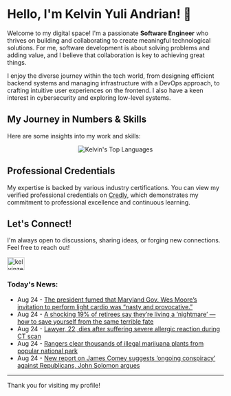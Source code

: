 # Hello, I'm Kelvin Yuli Andrian! 👋

Welcome to my digital space! I'm a passionate **Software Engineer** who thrives on building and collaborating to create meaningful technological solutions. For me, software development is about solving problems and adding value, and I believe that collaboration is key to achieving great things.

I enjoy the diverse journey within the tech world, from designing efficient backend systems and managing infrastructure with a DevOps approach, to crafting intuitive user experiences on the frontend. I also have a keen interest in cybersecurity and exploring low-level systems.

## My Journey in Numbers & Skills

Here are some insights into my work and skills:

<p align="center">
  <img src="https://github-readme-stats.vercel.app/api/top-langs/?username=kelvinzer0&layout=compact&theme=radical" alt="Kelvin's Top Languages" />
</p>

## Professional Credentials

My expertise is backed by various industry certifications. You can view my verified professional credentials on [Credly](https://www.credly.com/users/kelvin-yuli-andrian/badges), which demonstrates my commitment to professional excellence and continuous learning.

## Let's Connect!

I'm always open to discussions, sharing ideas, or forging new connections. Feel free to reach out!

<p align="left">
    <a href="https://linkedin.com/in/kelvinzero" target="blank"><img align="center" src="https://cdn.jsdelivr.net/npm/simple-icons@3.0.1/icons/linkedin.svg" alt="kelvinzero" height="30" width="40" /></a>
</p>

### Today's News:

<!-- feed start -->
- Aug 24 - [The president fumed that Maryland Gov. Wes Moore’s invitation to perform light cardio was “nasty and provocative.”](https://www.yahoo.com/news/videos/president-fumed-maryland-gov-wes-184653178.html)
- Aug 24 - [A shocking 19% of retirees say they’re living a ‘nightmare’ — how to save yourself from the same terrible fate](https://finance.yahoo.com/news/shocking-19-retirees-living-nightmare-180000279.html)
- Aug 24 - [Lawyer, 22, dies after suffering severe allergic reaction during CT scan](https://www.yahoo.com/news/articles/lawyer-22-dies-suffering-severe-174122522.html)
- Aug 24 - [Rangers clear thousands of illegal marijuana plants from popular national park](https://www.yahoo.com/news/articles/rangers-clear-thousands-illegal-marijuana-173609300.html)
- Aug 24 - [New report on James Comey suggests ‘ongoing conspiracy’ against Republicans, John Solomon argues](https://www.yahoo.com/news/videos/report-james-comey-suggests-ongoing-162518069.html)
<!-- feed end -->

---

Thank you for visiting my profile!
